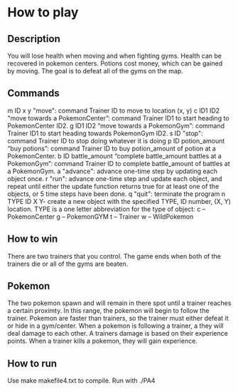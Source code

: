 # How to play
## Description
You will lose health when moving and when fighting gyms. Health can be recovered in pokemon centers. Potions cost money, which can be gained by moving. The goal is to defeat all of the gyms on the map.
## Commands
m ID x y
  "move": command Trainer ID to move to location (x, y)
c ID1 ID2
 "move towards a PokemonCenter”: command Trainer ID1 to start heading to PokemonCenter ID2.
g ID1 ID2
  “move towards a PokemonGym”: command Trainer ID1 to start heading towards PokemonGym ID2.
s ID
  "stop": command Trainer ID to stop doing whatever it is doing
p ID potion_amount
  “buy potions”: command Trainer ID to buy potion_amount of potion at a PokemonCenter.
b ID battle_amount
  “complete battle_amount battles at a PokemonGym”: command Trainer ID to complete battle_amount of battles at a PokemonGym.
a
  "advance": advance one-time step by updating each object once.
r
  "run": advance one-time step and update each object, and repeat until either the update function returns true for at least one of the objects, or 5 time steps have been done.
q
  "quit": terminate the program
n TYPE ID X Y- create a new object with the specified TYPE, ID number, (X, Y) location. 
  TYPE is a one letter abbreviation for the type of object:
    c – PokemonCenter
    g – PokemonGYM
    t – Trainer
    w – WildPokemon
## How to win
There are two trainers that you control. The game ends when both of the trainers die or all of the gyms are beaten. 
## Pokemon
The two pokemon spawn and will remain in there spot until a trainer reaches a certain proximty. In this range, the pokemon will begin to follow the trainer. Pokemon are faster than trainers, so the trainer must either defeat it or hide in a gym/center. When a pokemon is following a trainer, a they will deal damage to each other. A trainers damage is based on their experience points. When a trainer kills a pokemon, they will gain experience. 
## How to run
Use make makefile4.txt to compile. Run with ./PA4

